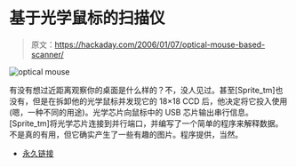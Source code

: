 # 基于光学鼠标的扫描仪

> 原文：<https://hackaday.com/2006/01/07/optical-mouse-based-scanner/>

![optical mouse](img/2a3437fadce04f154d71a606189e380b.png)

有没有想过近距离观察你的桌面是什么样的？不，没人见过。甚至[Sprite_tm]也没有，但是在拆卸他的光学鼠标并发现它的 18×18 CCD 后，他决定将它投入使用(嗯，一种不同的用途)。光学芯片向鼠标中的 USB 芯片输出串行信息。[Sprite_tm]将光学芯片连接到并行端口，并编写了一个简单的程序来解释数据。不是真的有用，但它确实产生了一些有趣的图片。程序提供，当然。

*   [永久链接](http://sprite.student.utwente.nl/~jeroen/projects/mouseeye/)